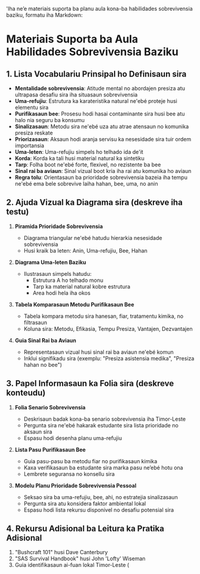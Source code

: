 'Iha ne’e materiais suporta ba planu aula kona-ba habilidades sobrevivensia baziku, formatu iha Markdown:

# Materiais Suporta ba Aula Habilidades Sobrevivensia Baziku

## 1. Lista Vocabulariu Prinsipal ho Definisaun sira 

- **Mentalidade sobrevivensia**: Atitude mental no abordajen presiza atu ultrapasa desafiu sira iha situasaun sobrevivensia
- **Uma-refujiu**: Estrutura ka karateristika natural ne'ebé proteje husi elementu sira
- **Purifikasaun bee**: Prosesu hodi hasai contaminante sira husi bee atu halo nia seguru ba konsumu
- **Sinalizasaun**: Metodu sira ne'ebé uza atu atrae atensaun no komunika presiza reskate
- **Priorizasaun**: Aksaun hodi aranja servisu ka nesesidade sira tuir ordem importansia
- **Uma-leten**: Uma-refujiu simpels ho telhado ida de'it
- **Korda**: Korda ka tali husi material natural ka sintetiku
- **Tarp**: Folha boot ne'ebé forte, flexivel, no rezistente ba bee
- **Sinal rai ba aviaun**: Sinal vizual boot kria iha rai atu komunika ho aviaun
- **Regra tolu**: Orientasaun ba prioridade sobrevivensia bazeia iha tempu ne'ebé ema bele sobrevive laiha hahan, bee, uma, no anin

## 2. Ajuda Vizual ka Diagrama sira (deskreve iha testu)

1. **Piramida Prioridade Sobrevivensia**
   - Diagrama triangular ne'ebé hatudu hierarkia nesesidade sobrevivensia
   - Husi kraik ba leten: Anin, Uma-refujiu, Bee, Hahan

2. **Diagrama Uma-leten Baziku**
   - Ilustrasaun simpels hatudu:
     - Estrutura A ho telhado monu
     - Tarp ka material natural kobre estrutura
     - Area hodi hela iha okos

3. **Tabela Komparasaun Metodu Purifikasaun Bee**
   - Tabela kompara metodu sira hanesan, fiar, tratamentu kimika, no filtrasaun
   - Koluna sira: Metodu, Efikasia, Tempu Presiza, Vantajen, Dezvantajen

4. **Guia Sinal Rai ba Aviaun**
   - Representasaun vizual husi sinal rai ba aviaun ne'ebé komun
   - Inklui signifikadu sira (exemplu: "Presiza asistensia medika", "Presiza hahan no bee")

## 3. Papel Informasaun ka Folia sira (deskreve konteudu)

1. **Folia Senario Sobrevivensia**
   - Deskrisaun badak kona-ba senario sobrevivensia iha Timor-Leste
   - Pergunta sira ne'ebé hakarak estudante sira lista prioridade no aksaun sira
   - Espasu hodi desenha planu uma-refujiu

2. **Lista Pasu Purifikasaun Bee**
   - Guia pasu-pasu ba metodu fiar no purifikasaun kimika
   - Kaxa verifikasaun ba estudante sira marka pasu ne’ebé hotu ona
   - Lembrete seguransa no konsellu sira

3. **Modelu Planu Prioridade Sobrevivensia Pessoal**
   - Seksao sira ba uma-refujiu, bee, ahi, no estratejia sinalizasaun
   - Pergunta sira atu konsidera faktor ambiental lokal
   - Espasu hodi lista rekursu disponivel no desafiu potensial sira

## 4. Rekursu Adisional ba Leitura ka Pratika Adisional

1. "Bushcraft 101" husi Dave Canterbury
2. "SAS Survival Handbook" husi John 'Lofty' Wiseman
3. Guia identifikasaun ai-fuan lokal Timor-Leste (